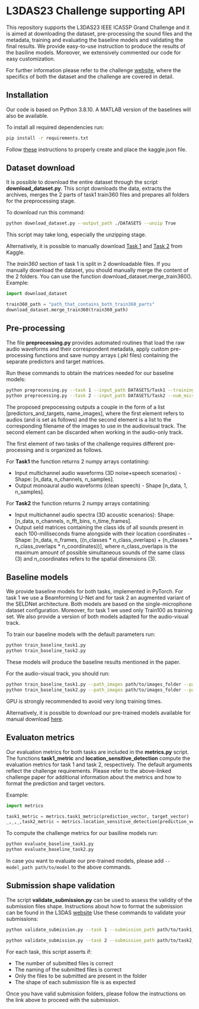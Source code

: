 # L3DAS23 Challenge supporting API
This repository supports the L3DAS23 IEEE ICASSP Grand Challenge and it is aimed at downloading the dataset, pre-processing the sound files and the metadata, training and evaluating the baseline models and validating the final results.
We provide easy-to-use instruction to produce the results of the basiline models.
Moreover, we extensively commented our code for easy customization.

For further information please refer to the challenge [website](https://www.l3das.com/icassp2023/index.html), where the specifics of both the dataset and the challenge are covered in detail.

## Installation
Our code is based on Python 3.8.10. A MATLAB version of the baselines will also be available.

To install all required dependencies run:
```bash
pip install -r requirements.txt
```

Follow [these](https://www.kaggle.com/docs/api) instructions to properly create and place the kaggle.json file.

## Dataset download
It is possible to download the entire dataset through the script **download_dataset.py**. This script downloads the data, extracts the archives, merges the 2 parts of task1 train360 files and prepares all folders for the preprocessing stage.

To download run this command:
```bash
python download_dataset.py --output_path ./DATASETS --unzip True
```

This script may take long, especially the unzipping stage.

Alternatively, it is possible to manually download [Task 1](https://www.kaggle.com/datasets/l3dasteam/l3das23-task1) and [Task 2](https://www.kaggle.com/datasets/l3dasteam/l3das23-challenge) from Kaggle.

The *train360* section of task 1 is split in 2 downloadable files. If you manually download the dataset, you should manually merge the content of the 2 folders. You can use the function download_dataset.merge_train360().
Example:

```python
import download_dataset

train360_path = "path_that_contains_both_train360_parts"
download_dataset.merge_train360(train360_path)
```

## Pre-processing
The file **preprocessing.py** provides automated routines that load the raw audio waveforms and their correspondent metadata, apply custom pre-processing functions and save numpy arrays (.pkl files) containing the separate predictors and target matrices.

Run these commands to obtain the matrices needed for our baseline models:
```bash
python preprocessing.py --task 1 --input_path DATASETS/Task1 --training_set train100 --num_mics 1
python preprocessing.py --task 2 --input_path DATASETS/Task2 --num_mics 1 --frame_len 100
```

The proposed prepocessing outputs a couple in the form of a list [predictors_and_targets, name_images], where the first element refers to audios (and is set as follows) and the second element is a list to the corresponding filename of the images to use in the audiovisual track. The second element can be discarded when working in the audio-only track.

The first element of two tasks of the challenge requires different pre-processing and is organized as follows.

For **Task1** the function returns 2 numpy arrays contatining:
* Input multichannel audio waveforms (3D noise+speech scenarios) - Shape: [n_data, n_channels, n_samples].
* Output monoaural audio waveforms (clean speech) - Shape [n_data, 1, n_samples].

For **Task2** the function returns 2 numpy arrays contatining:
* Input multichannel audio spectra (3D acoustic scenarios): Shape: [n_data, n_channels, n_fft_bins, n_time_frames].
* Output seld matrices containing the class ids of all sounds present in each 100-milliseconds frame alongside with their location coordinates - Shape: [n_data, n_frames, ((n_classes * n_class_overlaps) + (n_classes * n_class_overlaps * n_coordinates))], where n_class_overlaps is the maximum amount of possible simultaneous sounds of the same class (3) and n_coordinates refers to the spatial dimensions (3).


## Baseline models
We provide baseline models for both tasks, implemented in PyTorch. For task 1 we use a Beamforming U-Net and for task 2 an augmented variant of the SELDNet architecture. Both models are based on the single-microphone dataset configuration. Moreover, for task 1 we used only Train100 as training set. We also provide a version of both models adapted for the audio-visual track. 

To train our baseline models with the default parameters run:
```bash
python train_baseline_task1.py
python train_baseline_task2.py
```
These models will produce the baseline results mentioned in the paper.

For the audio-visual track, you should run:
```bash
python train_baseline_task1.py --path_images path/to/images_folder --path_csv_images_train path/to/train_audio_image_csv --path_csv_images_test path/to/test_audio_image_csv
python train_baseline_task2.py --path_images path/to/images_folder --path_csv_images_train path/to/train_audio_image_csv --path_csv_images_test path/to/test_audio_image_csv
```

GPU is strongly recommended to avoid very long training times.

Alternatively, it is possible to download our pre-trained models available for manual download [here](https://drive.google.com/drive/folders/1vtWhjLfKHq2CDkln8lwr67IoX0P_Xz51?usp=share_link).

## Evaluaton metrics
Our evaluation metrics for both tasks are included in the **metrics.py** script.
The functions **task1_metric** and **location_sensitive_detection** compute the evaluation metrics for task 1 and task 2, respectively. The default arguments reflect the challenge requirements. Please refer to the above-linked challenge paper for additional information about the metrics and how to format the prediction and target vectors.

Example:
```python
import metrics

task1_metric = metrics.task1_metric(prediction_vector, target_vector)
_,_,_,task2_metric = metrics.location_sensitive_detection(prediction_vector, target_vector)
```

To compute the challenge metrics for our basiline models run:
```bash
python evaluate_baseline_task1.py
python evaluate_baseline_task2.py
```

In case you want to evaluate our pre-trained models, please add
`
--model_path path/to/model
`
to the above commands.

## Submission shape validation
The script **validate_submission.py** can be used to assess the validity of the submission files shape. Instructions about how to format the submission can be found in the L3DAS [website](https://www.l3das.com/icassp2023/submission.html)
Use these commands to validate your submissions:
```bash
python validate_submission.py --task 1 --submission_path path/to/task1_submission_folder --test_path path/to/task1_test_dataset_folder

python validate_submission.py --task 2 --submission_path path/to/task2_submission_folder --test_path path/to/task2_test_dataset_folder
```

For each task, this script asserts if:
* The number of submitted files is correct
* The naming of the submitted files is correct
* Only the files to be submitted are present in the folder
* The shape of each submission file is as expected

Once you have valid submission folders, please follow the instructions on the link above to proceed with the submission.
